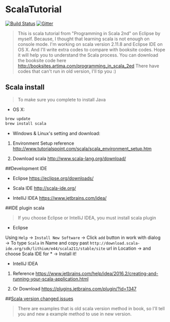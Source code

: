 # ScalaTutorial
[![Build Status](https://travis-ci.org/HKChen/ScalaTutorial.svg?branch=master)](https://travis-ci.org/HKChen/ScalaTutorial)
[![Gitter](https://badges.gitter.im/gitterHQ/gitter.svg)](https://gitter.im/hkchen-scala/Lobby)
>This is scala tutorial from "Programming in Scala 2nd" on Eclipse by myself. 
>Because, I thought that learning scala is not enough on console mode.
>I'm working on scala version 2.11.8 and Eclipse IDE on OS X.
>And I'll write extra codes to compare with booksite codes.
>Hope it will help you to understand the Scala process.
>You can download the booksite code here http://booksites.artima.com/programming_in_scala_2ed
>There have codes that can't run in old version, I'll tip you :)

## Scala install
>To make sure you complete to install Java

* OS X:
```sh
brew update
brew install scala
```

* Windows & Linux's setting and download:

1. Environment Setup reference
http://www.tutorialspoint.com/scala/scala_environment_setup.htm

2. Download scala
http://www.scala-lang.org/download/

##Development IDE

* Eclipse 
https://eclipse.org/downloads/

* Scala IDE
http://scala-ide.org/

* IntelliJ IDEA
https://www.jetbrains.com/idea/

##IDE plugin scala

>If you choose Eclipse or IntelliJ IDEA, you must install scala plugin

* Eclipse

Using `Help` → `Install New Software` → Click `add` button in work with dialog → To type `Scala` in Name and copy past `http://download.scala-ide.org/sdk/lithium/e44/scala211/stable/site` url in Location → and choose Scala IDE for * → Install it!

* IntelliJ IDEA

1. Reference
https://www.jetbrains.com/help/idea/2016.2/creating-and-running-your-scala-application.html

2. Or Download
https://plugins.jetbrains.com/plugin/?id=1347

##[Scala version changed issues](https://github.com/HKChen/ScalaTutorial/wiki/Scala-version-changed-issues)
> There are examples that is old scala version method in book, so I'll tell you and new a example method to use in new version.
